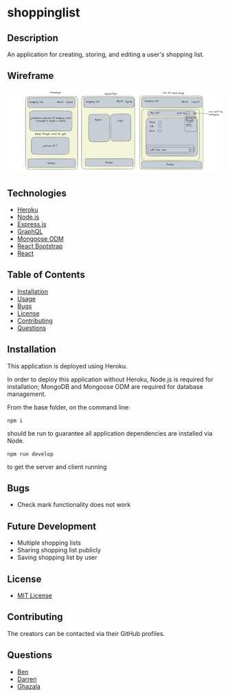# shoppinglist

## Description

An application for creating, storing, and editing a user's shopping list. 

## Wireframe

![Wireframe](./images/Wireframe.png)

## Technologies

- [Heroku](https://www.heroku.com/)
- [Node.js](https://nodejs.org/)
- [Express.js](https://expressjs.com/)
- [GraphQL](https://graphql.org/)
- [Mongoose ODM](https://mongoosejs.com/)
- [React Bootstrap](https://react-bootstrap.netlify.app/)
- [React](https://reactjs.org/)

## Table of Contents

- [Installation](#installation)
- [Usage](#usage)
- [Bugs](#bugs)
- [License](#license)
- [Contributing](#contributing)
- [Questions](#questions)

## Installation

This application is deployed using Heroku.

In order to deploy this application without Heroku, Node.js is required for installation; MongoDB and Mongoose ODM are required for database management.

From the base folder, on the command line:
```
npm i
```
should be run to guarantee all application dependencies are installed via Node.
```
npm run develop

```
to get the server and client running



## Bugs

- Check mark functionality does not work

## Future Development

- Multiple shopping lists
- Sharing shopping list publicly 
- Saving shopping list by user


## License

- [MIT License](https://opensource.org/licenses/MIT)

## Contributing

The creators can be contacted via their GitHub profiles.

## Questions

- [Ben](https://www.github.com/Hostile131)
- [Darren](https://github.com/dmilleza)
- [Ghazala](https://github.com/ghazalaahmed)
